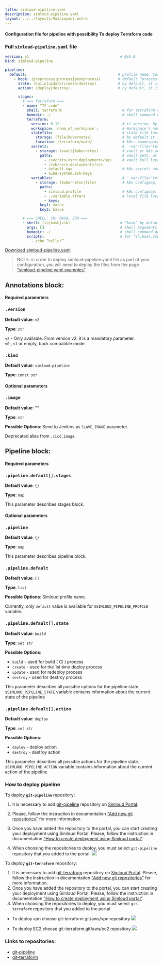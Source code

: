 ```yaml
---
title: simloud-pipeline.yaml
description: simloud-pipeline.yaml
layout: ../../layouts/MainLayout.astro
---
```


#### Configuration file for pipeline with possibility To deploy Terraform code

### Full `simloud-pipeline.yaml` file

```yaml
version: v1                                          # @v5.0
kind: simloud-pipeline

pipeline:
  default:                                          # profile name. Currently, only default
    - hook: (preprocess|process|postprocess)        # default “process”. No hooke
      state: (build|update|create|destroy)          # by default, it is “build” value. It is available to  choose “build,update,create,destroy”
      action: (deploy|destroy).                     # by default, it is “deploy” value.  It is available to choose “deploy,destroy”

      stages:
        # === Terraform ===
        - name: “TF code”
          shell: terraform                            # for terraform case
          homedir: ./                                 # shell command directory
          terraform:
            version: 0.12                             # tf version, by default 0.12
            workspace: `name_of_workspace`;           # Workspace’s name. Default workspace: default
            statefile:                                # state file location
              storage: (file|kubernetes)              # by default it is “kubernetes” (k8s)
              location: /terraform/uuid/              # k8s: <namespace>.<secret_suffix>
            secrets:                                  # `-var-file="testing.tfvars"`
              - storage: (vault|kubernetes)           # vault or k8s secrets
                paths:                                # vault pats, or k8s secrets names
                  - /secrets/<srn:deployment>/sqs     # vault full location path
                  - /ssh/<srn:deployment>/ssh
                  - default.sqs                       # k8s secret: <namespace>.<secretname>
                  - kube-system.ssh-keys
            variables:                                # `-var-file="testing.tfvars"`
              - storage: (kubernetes|file)            # k8s configmap, local files
                paths:
                  - simloud.profile                   # k8s configmap: <namespace>.<configmap>
                  - ./variable.tfvars                 # local file location
                  - keys:
                key1: value
                key2: balue

        # === SHELL: SH, BASH, ZSH ===
        - shell: (sh|bash|zsh)                       # “bash” by default ( optional )
          args: []                                   # shell arguments ( optional )
          homedir: ./                                # shell command default folder ( optional )
          scripts:                                   # for “sh,bash,zsh” shells only
            - echo “hello!”

```
[Download simloud-pipeline.yaml](/files/Simloud-pipeline.yaml)

>NOTE: in order to deploy simloud-pipeline.yaml file as part of your configuration, you will need to deploy the files from the page ["simloud-pipeline.yaml examples"](/en/simloud-pipeline-examples).

## **Annotations block:**

#### Required parameters

### `.version`

**Default value**: `v2`

**Type**: `str`

`v2` - Only available. From version v2, it is a mandatory parameter. <br /> `v0` , `v1` or empty, back compatible mode.


### `.kind`

**Default value**: `simloud-pipeline`

**Type**: `const str`

#### Optional parameters

### `.image`

**Default value**: `””`

**Type**: `str`

**Possible Options**:  Send to Jenkins as `SLAVE_IMAGE` parameter.

Deprecated alias from `.cicd.image`.

## **Pipeline block:**

#### Required parameters
### `.pipeline.default[].stages`

**Default value**: `{}`

**Type**: `map`

This parameter describes stages block.

#### Optional parameters

### `.pipeline`

**Default value**: `{}`

**Type**: `map`

This parameter describes pipeline block.

### `.pipeline.default`

**Default value**: `[]`

**Type**: `list`

**Possible Options**:  Simloud profile name.

Currently, only `default` value is available for  `$SIMLOUD_PIPELINE_PROFILE` variable.

### `.pipeline.default[].state`

**Default value**: `build`

**Type**: `set str`

**Possible Options**: 
- `build` - used for build ( CI ) process
- `create` - used for the 1st time deploy process
- `update` - used for redeploy process
- `destroy` - used for destroy process

This parameter describes all possible options for the pipeline state.
`$SIMLOUD_PIPELINE_STATE` variable contains information about the current state of the pipeline

### `.pipeline.default[].action`

**Default value**: `deploy`

**Type**: `set str`

**Possible Options**:

- `deploy` - deploy action
- `destroy` - destroy action

This parameter describes all possible actions for the pipeline state.
`$SIMLOUD_PIPELINE_ACTION` variable contains information about the current action of the pipeline

### How to deploy pipeline

To deploy **`git-pipeline`** repository:
1. It is necessary to add <a href="https://gitlab.com/simloud-demo/git-pipeline" target="_blank">git-pipeline</a> repository on <a href="https://portal.simloud.com:" target="_blank">Simloud Portal</a>. 

2. Please, follow the instruction in documentation ["Add new git repositories"](/en/getting-started#add-new-git-repositories-services) for more information.
3. Once you have added the repository to the portal, you can start creating your deployment using Simloud Portal. Please, follow the instruction in documentation ["How to create deployment using Simloud portal"](/en/create-deployment).
4. When choosing the repositories to deploy, you must select `git-pipeline` repository that you added to the portal.
 ![](/img/simloud-pipeline/1.jpg)

To deploy **`git-terraform`** repository:
1. It is necessary to add <a href="https://gitlab.com/simloud-demo/git-terraform" target="_blank">git-terraform</a> repository on <a href="https://portal.simloud.com:" target="_blank">Simloud Portal</a>. Please, follow the instruction in documentation ["Add new git repositories"](/en/getting-started#add-new-git-repositories-services) for more information.
2. Once you have added the repository to the portal, you can start creating your deployment using Simloud Portal. Please, follow the instruction in documentation ["How to create deployment using Simloud portal"](/en/create-deployment).
3. When choosing the repositories to deploy, you must select `git-terraform` repository that you added to the portal.
  - To deploy vpn choose git-terraform.git/aws/vpn repository
  ![](/img/simloud-pipeline/2.png)

  - To deploy EC2 choose git-terraform.git/aws/ec2 repository
  ![](/img/simloud-pipeline/3.png)


### Links to repositories:
- <a href="https://gitlab.com/simloud-demo/git-pipeline" target="_blank">git-pipeline</a>
- <a href="https://gitlab.com/simloud-demo/git-terraform" target="_blank">git-terraform</a>